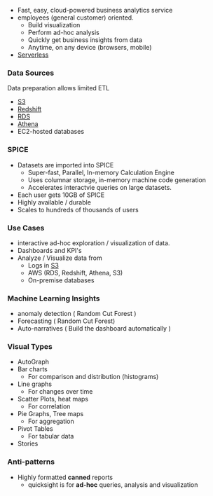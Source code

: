 - Fast, easy, cloud-powered business analytics service
- employees (general customer) oriented.
	- Build visualization
	- Perform ad-hoc analysis
	- Quickly get business insights from data
	- Anytime, on any device (browsers, mobile)
- [Serverless](Serverless.md)

### Data Sources
Data preparation allows limited ETL
- [S3](S3%20Data%20Lakes.md)
- [Redshift](Redshift.md)
- [RDS](RDS.md)
- [Athena](Athena.md)
- EC2-hosted databases

### SPICE
- Datasets are imported into SPICE
	- Super-fast, Parallel, In-memory Calculation Engine
	- Uses columnar storage, in-memory machine code generation
	- Accelerates interactvie queries on large datasets.
- Each user gets 10GB of SPICE
- Highly available / durable
- Scales to hundreds of thousands of users

### Use Cases
- interactive ad-hoc exploration / visualization of data.
- Dashboards and KPI's
- Analyze / Visualize data from
	- Logs in [S3](S3%20Data%20Lakes.md)
	- AWS (RDS, Redshift, Athena, S3)
	- On-premise databases

### Machine Learning Insights
- anomaly detection ( Random Cut Forest )
- Forecasting ( Random Cut Forest)
- Auto-narratives ( Build the dashboard automatically )

### Visual Types
- AutoGraph
- Bar charts
	- For comparison and distribution (histograms)
- Line graphs
	- For changes over time
- Scatter Plots, heat maps
	- For correlation
- Pie Graphs, Tree maps
	- For aggregation
- Pivot Tables
	- For tabular data
- Stories
 

### Anti-patterns
- Highly formatted **canned** reports
	- quicksight is for **ad-hoc** queries, analysis and visualization